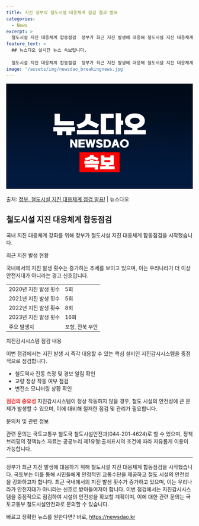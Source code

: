 ```yaml
---
title: 지진 정부의 철도시설 대응체계 점검 결과 발표
categories:
  - News
excerpt: >
  철도시설 지진 대응체계 합동점검  정부가 최근 지진 발생에 대응해 철도시설 지진 대응체계 합동점검을 시작했습…
feature_text: >
  ## 뉴스다오 실시간 뉴스 속보입니다.

  철도시설 지진 대응체계 합동점검  정부가 최근 지진 발생에 대응해 철도시설 지진 대응체계 합동점검을 시작했습…
image: '/assets/img/newsdao_breakingnews.jpg'
---
```


![뉴스다오 속보](/assets/img/newsdao_breakingnews.jpg)

<p>출처: <a href="https://newsdao.kr/4453" rel="dofollow">정부, 철도시설 지진 대응체계 점검 발표!</a> | 뉴스다오</p>

<h2 data-ke-size="size26">철도시설 지진 대응체계 합동점검</h2>
국내 지진 대응체계 강화를 위해 정부가 철도시설 지진 대응체계 합동점검을 시작했습니다.

<p data-ke-size="size16">최근 지진 발생 현황</p>
국내에서의 지진 발생 횟수는 증가하는 추세를 보이고 있으며, 이는 우리나라가 더 이상 안전지대가 아니라는 경고 신호입니다.

<table>
	<tr>
		<td>2020년 지진 발생 횟수</td>
		<td>5회</td>
	</tr>
	<tr>
		<td>2021년 지진 발생 횟수</td>
		<td>5회</td>
	</tr>
	<tr>
		<td>2022년 지진 발생 횟수</td>
		<td>8회</td>
	</tr>
	<tr>
		<td>2023년 지진 발생 횟수</td>
		<td>16회</td>
	</tr>
	<tr>
		<td>주요 발생지</td>
		<td>포항, 전북 부안</td>
	</tr>
</table>

<p data-ke-size="size16">지진감시시스템 점검 내용</p>
이번 점검에서는 지진 발생 시 즉각 대응할 수 있는 핵심 설비인 지진감시시스템을 중점적으로 점검합니다.

<ul>
	<li>철도역사 진동 측정 및 경보 알림 확인</li>
	<li>교량 정상 작동 여부 점검</li>
	<li>변전소 모니터링 상황 확인</li>
</ul>

<b><span style="color: #ee2323;">점검의 중요성</span></b>
지진감시시스템이 정상 작동하지 않을 경우, 철도 시설의 안전성에 큰 문제가 발생할 수 있으며, 이에 대비해 철저한 점검 및 관리가 필요합니다.

<p data-ke-size="size16">문의처 및 관련 정보</p>
관련 문의는 국토교통부 철도국 철도시설안전과(044-201-4624)로 할 수 있으며, 정책브리핑의 정책뉴스 자료는 공공누리 제1유형:출처표시의 조건에 따라 자유롭게 이용이 가능합니다.

<hr>

정부가 최근 지진 발생에 대응하기 위해 철도시설 지진 대응체계 합동점검을 시작했습니다. 국토부는 이를 통해 시민들에게 안정적인 교통수단을 제공하고 철도 시설의 안전성을 강화하고자 합니다. 최근 국내에서의 지진 발생 횟수가 증가하고 있으며, 이는 우리나라가 안전지대가 아니라는 신호로 받아들여져야 합니다. 이번 점검에서는 지진감시시스템을 중점적으로 점검하여 시설의 안전성을 확보할 계획이며, 이에 대한 관련 문의는 국토교통부 철도시설안전과로 문의할 수 있습니다. 

빠르고 정확한 뉴스를 원한다면? 바로, <a href="https://newsdao.kr" rel="dofollow">https://newsdao.kr</a>


    
